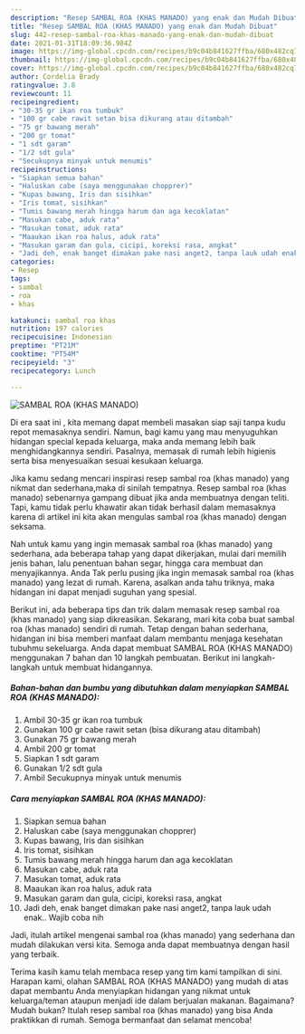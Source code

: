 ```yaml
---
description: "Resep SAMBAL ROA (KHAS MANADO) yang enak dan Mudah Dibuat"
title: "Resep SAMBAL ROA (KHAS MANADO) yang enak dan Mudah Dibuat"
slug: 442-resep-sambal-roa-khas-manado-yang-enak-dan-mudah-dibuat
date: 2021-01-31T18:09:36.984Z
image: https://img-global.cpcdn.com/recipes/b9c04b841627ffba/680x482cq70/sambal-roa-khas-manado-foto-resep-utama.jpg
thumbnail: https://img-global.cpcdn.com/recipes/b9c04b841627ffba/680x482cq70/sambal-roa-khas-manado-foto-resep-utama.jpg
cover: https://img-global.cpcdn.com/recipes/b9c04b841627ffba/680x482cq70/sambal-roa-khas-manado-foto-resep-utama.jpg
author: Cordelia Brady
ratingvalue: 3.8
reviewcount: 11
recipeingredient:
- "30-35 gr ikan roa tumbuk"
- "100 gr cabe rawit setan bisa dikurang atau ditambah"
- "75 gr bawang merah"
- "200 gr tomat"
- "1 sdt garam"
- "1/2 sdt gula"
- "Secukupnya minyak untuk menumis"
recipeinstructions:
- "Siapkan semua bahan"
- "Haluskan cabe (saya menggunakan chopprer)"
- "Kupas bawang, Iris dan sisihkan"
- "Iris tomat, sisihkan"
- "Tumis bawang merah hingga harum dan aga kecoklatan"
- "Masukan cabe, aduk rata"
- "Masukan tomat, aduk rata"
- "Maaukan ikan roa halus, aduk rata"
- "Masukan garam dan gula, cicipi, koreksi rasa, angkat"
- "Jadi deh, enak banget dimakan pake nasi anget2, tanpa lauk udah enak.. Wajib coba nih"
categories:
- Resep
tags:
- sambal
- roa
- khas

katakunci: sambal roa khas 
nutrition: 197 calories
recipecuisine: Indonesian
preptime: "PT21M"
cooktime: "PT54M"
recipeyield: "3"
recipecategory: Lunch

---
```



![SAMBAL ROA (KHAS MANADO)](https://img-global.cpcdn.com/recipes/b9c04b841627ffba/680x482cq70/sambal-roa-khas-manado-foto-resep-utama.jpg)

Di era  saat ini , kita memang dapat membeli masakan siap saji tanpa kudu repot memasaknya sendiri. Namun, bagi kamu yang mau menyuguhkan hidangan special kepada keluarga, maka anda memang lebih baik menghidangkannya sendiri. Pasalnya, memasak di rumah lebih higienis serta bisa menyesuaikan sesuai kesukaan keluarga.

Jika kamu sedang mencari inspirasi resep sambal roa (khas manado) yang nikmat dan sederhana,maka di sinilah tempatnya. Resep sambal roa (khas manado)  sebenarnya gampang dibuat jika anda membuatnya dengan teliti. Tapi, kamu tidak perlu khawatir akan tidak berhasil dalam memasaknya 
karena di artikel ini kita akan mengulas sambal roa (khas manado) dengan seksama.  



Nah untuk kamu yang ingin memasak sambal roa (khas manado) yang sederhana, ada beberapa tahap yang dapat dikerjakan, mulai dari memilih jenis bahan, lalu penentuan bahan segar, hingga cara membuat dan menyajikannya. Anda Tak perlu pusing jika ingin memasak sambal roa (khas manado) yang lezat di rumah. Karena, asalkan anda  tahu triknya, maka hidangan ini dapat menjadi suguhan yang spesial.

Berikut ini, ada beberapa tips dan trik dalam memasak resep sambal roa (khas manado) yang siap dikreasikan. Sekarang, mari kita coba buat sambal roa (khas manado) sendiri di rumah. Tetap dengan bahan sederhana, hidangan ini bisa memberi manfaat dalam membantu menjaga kesehatan tubuhmu sekeluarga. Anda dapat membuat SAMBAL ROA (KHAS MANADO) menggunakan 7 bahan dan 10 langkah pembuatan. Berikut ini langkah-langkah untuk membuat hidangannya.

<!--inarticleads1-->

##### Bahan-bahan dan bumbu yang dibutuhkan dalam menyiapkan SAMBAL ROA (KHAS MANADO):

1. Ambil 30-35 gr ikan roa tumbuk
1. Gunakan 100 gr cabe rawit setan (bisa dikurang atau ditambah)
1. Gunakan 75 gr bawang merah
1. Ambil 200 gr tomat
1. Siapkan 1 sdt garam
1. Gunakan 1/2 sdt gula
1. Ambil Secukupnya minyak untuk menumis




<!--inarticleads2-->

##### Cara menyiapkan SAMBAL ROA (KHAS MANADO):

1. Siapkan semua bahan
1. Haluskan cabe (saya menggunakan chopprer)
1. Kupas bawang, Iris dan sisihkan
1. Iris tomat, sisihkan
1. Tumis bawang merah hingga harum dan aga kecoklatan
1. Masukan cabe, aduk rata
1. Masukan tomat, aduk rata
1. Maaukan ikan roa halus, aduk rata
1. Masukan garam dan gula, cicipi, koreksi rasa, angkat
1. Jadi deh, enak banget dimakan pake nasi anget2, tanpa lauk udah enak.. Wajib coba nih




Jadi, itulah artikel mengenai  sambal roa (khas manado)  yang sederhana dan mudah dilakukan versi kita. Semoga anda dapat membuatnya dengan hasil yang terbaik. 

Terima kasih kamu telah membaca resep yang tim kami tampilkan di sini. Harapan kami, olahan  SAMBAL ROA (KHAS MANADO) yang mudah di atas dapat membantu Anda menyiapkan hidangan yang nikmat untuk keluarga/teman ataupun menjadi ide dalam berjualan makanan. Bagaimana? Mudah bukan? Itulah resep sambal roa (khas manado) yang bisa Anda praktikkan di rumah. Semoga bermanfaat dan selamat mencoba!

